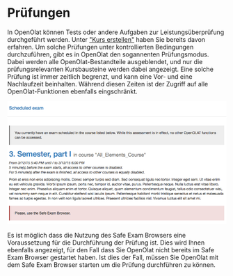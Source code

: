 # Prüfungen

In OpenOlat können Tests oder andere Aufgaben zur Leistungsüberprüfung durchgeführt werden. Unter ["Kurs erstellen"](../learningresources/Creating_Course.de.md) haben Sie bereits davon erfahren. Um solche Prüfungen unter kontrollierten Bedingungen durchzuführen, gibt es in OpenOlat den sogannenten Prüfungsmodus. Dabei werden alle OpenOlat-Bestandteile ausgeblendet, und nur die prüfungsrelevanten Kursbausteine werden dabei angezeigt. Eine solche Prüfung ist immer zeitlich begrenzt, und kann eine Vor- und eine Nachlaufzeit beinhalten. Während diesen Zeiten ist der Zugriff auf alle OpenOlat-Funktionen ebenfalls eingschränkt.

![](assets/AssMode_user.gif)

Es ist möglich dass die Nutzung des Safe Exam Browsers eine Voraussetzung für die Durchführung der Prüfung ist. Dies wird Ihnen ebenfalls angezeigt, für den Fall dass Sie OpenOlat nicht bereits im Safe Exam Browser gestartet haben. Ist dies der Fall, müssen Sie OpenOlat mit dem Safe Exam Browser starten um die Prüfung durchführen zu können.
